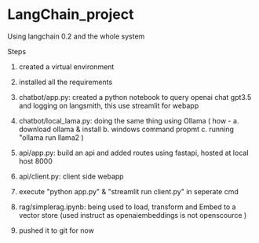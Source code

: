 # LangChain_project
Using langchain 0.2 and the whole system

Steps
1) created a virtual environment
2) installed all the requirements
3) chatbot/app.py: created a python notebook to query openai chat gpt3.5 and logging on langsmith, this use streamlit for webapp
4) chatbot/local_lama.py: doing the same thing using Ollama 
    ( how - a. download ollama & install
            b. windows command propmt 
            c. running "ollama run llama2
    )

5) api/app.py: build an api and added routes using fastapi, hosted at local host 8000
6) api/client.py: client side webapp 
7) execute "python app.py" & "streamlit run client.py" in seperate cmd
8) rag/simplerag.ipynb: being used to load, transform and  Embed to a vector store (used instruct as openaiembeddings is not openscource )
100) pushed it to git for now